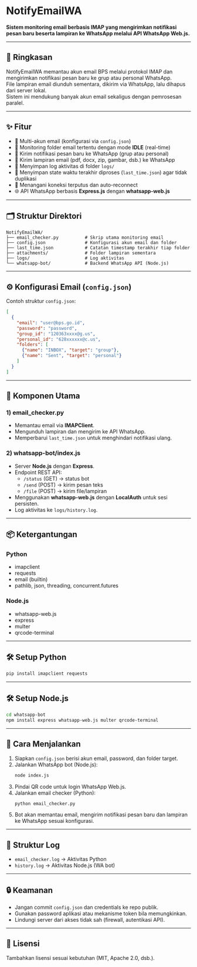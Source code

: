 # NotifyEmailWA

**Sistem monitoring email berbasis IMAP yang mengirimkan notifikasi pesan baru beserta lampiran ke WhatsApp melalui API WhatsApp Web.js.**

---

## 📖 Ringkasan

NotifyEmailWA memantau akun email BPS melalui protokol IMAP dan mengirimkan notifikasi pesan baru ke grup atau personal WhatsApp.  
File lampiran email diunduh sementara, dikirim via WhatsApp, lalu dihapus dari server lokal.  
Sistem ini mendukung banyak akun email sekaligus dengan pemrosesan paralel.

---

## ✨ Fitur

- 📧 Multi-akun email (konfigurasi via `config.json`)
- 📂 Monitoring folder email tertentu dengan mode **IDLE** (real-time)
- 📱 Kirim notifikasi pesan baru ke WhatsApp (grup atau personal)
- 📎 Kirim lampiran email (pdf, docx, zip, gambar, dsb.) ke WhatsApp
- 📝 Menyimpan log aktivitas di folder `logs/`
- 🔄 Menyimpan state waktu terakhir diproses (`last_time.json`) agar tidak duplikasi
- 🔌 Menangani koneksi terputus dan auto-reconnect
- 🌐 API WhatsApp berbasis **Express.js** dengan **whatsapp-web.js**

---

## 🗂️ Struktur Direktori

```
NotifyEmailWA/
├── email_checker.py          # Skrip utama monitoring email
├── config.json               # Konfigurasi akun email dan folder
├── last_time.json            # Catatan timestamp terakhir tiap folder
├── attachments/              # Folder lampiran sementara
├── logs/                     # Log aktivitas
└── whatsapp-bot/             # Backend WhatsApp API (Node.js)
```

---

## ⚙️ Konfigurasi Email (`config.json`)

Contoh struktur `config.json`:
```json
[
  {
    "email": "user@bps.go.id",
    "password": "password",
    "group_id": "120363xxxx@g.us",
    "personal_id": "628xxxxxx@c.us",
    "folders": [
      {"name": "INBOX", "target": "group"},
      {"name": "Sent", "target": "personal"}
    ]
  }
]
```

---

## 🔑 Komponen Utama

### 1) email_checker.py
- Memantau email via **IMAPClient**.
- Mengunduh lampiran dan mengirim ke API WhatsApp.
- Memperbarui `last_time.json` untuk menghindari notifikasi ulang.

### 2) whatsapp-bot/index.js
- Server **Node.js** dengan **Express**.
- Endpoint REST API:
  - `/status` (GET) → status bot
  - `/send` (POST) → kirim pesan teks
  - `/file` (POST) → kirim file/lampiran
- Menggunakan **whatsapp-web.js** dengan **LocalAuth** untuk sesi persisten.
- Log aktivitas ke `logs/history.log`.

---

## 📦 Ketergantungan

### Python
- imapclient
- requests
- email (builtin)
- pathlib, json, threading, concurrent.futures

### Node.js
- whatsapp-web.js
- express
- multer
- qrcode-terminal

---

## 🛠️ Setup Python

```bash
pip install imapclient requests
```

---

## 🛠️ Setup Node.js

```bash
cd whatsapp-bot
npm install express whatsapp-web.js multer qrcode-terminal
```

---

## 🚀 Cara Menjalankan

1. Siapkan `config.json` berisi akun email, password, dan folder target.
2. Jalankan WhatsApp bot (Node.js):
   ```bash
   node index.js
   ```
3. Pindai QR code untuk login WhatsApp Web.js.
4. Jalankan email checker (Python):
   ```bash
   python email_checker.py
   ```
5. Bot akan memantau email, mengirim notifikasi pesan baru dan lampiran ke WhatsApp sesuai konfigurasi.

---

## 📝 Struktur Log

- `email_checker.log` → Aktivitas Python
- `history.log` → Aktivitas Node.js (WA bot)

---

## 🔒 Keamanan

- Jangan commit `config.json` dan credentials ke repo publik.
- Gunakan password aplikasi atau mekanisme token bila memungkinkan.
- Lindungi server dari akses tidak sah (firewall, autentikasi API).

---

## 📜 Lisensi

Tambahkan lisensi sesuai kebutuhan (MIT, Apache 2.0, dsb.).
